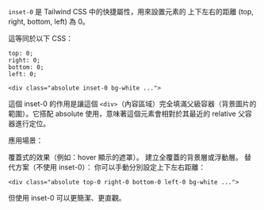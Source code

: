 `inset-0` 是 Tailwind CSS 中的快捷屬性，用來設置元素的 上下左右的距離 (top, right, bottom, left) 為 0。

這等同於以下 CSS：

```
top: 0;
right: 0;
bottom: 0;
left: 0;
```

```
<div class="absolute inset-0 bg-white ...">
```

這個 inset-0 的作用是讓這個 `<div>`（內容區域）完全填滿父級容器（背景圖片的範圍）。它搭配 absolute 使用，意味著這個元素會相對於其最近的 relative 父容器進行定位。

應用場景：

覆蓋式的效果（例如：hover 顯示的遮罩）。
建立全覆蓋的背景層或浮動層。
替代方案（不使用 inset-0）：
你可以手動分別設定上下左右距離：

```
<div class="absolute top-0 right-0 bottom-0 left-0 bg-white ...">
```

但使用 inset-0 可以更簡潔、更直觀。
